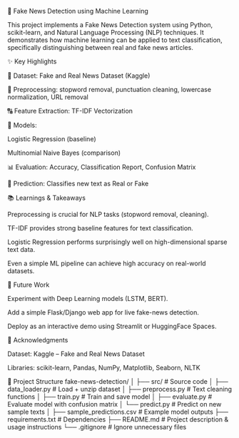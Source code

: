 📰 Fake News Detection using Machine Learning

This project implements a Fake News Detection system using Python, scikit-learn, and Natural Language Processing (NLP) techniques.
It demonstrates how machine learning can be applied to text classification, specifically distinguishing between real and fake news articles.

✨ Key Highlights

📂 Dataset: Fake and Real News Dataset (Kaggle)

🧹 Preprocessing: stopword removal, punctuation cleaning, lowercase normalization, URL removal

🔠 Feature Extraction: TF-IDF Vectorization

🤖 Models:

Logistic Regression (baseline)

Multinomial Naive Bayes (comparison)

📊 Evaluation: Accuracy, Classification Report, Confusion Matrix

📝 Prediction: Classifies new text as Real or Fake

📚 Learnings & Takeaways

Preprocessing is crucial for NLP tasks (stopword removal, cleaning).

TF-IDF provides strong baseline features for text classification.

Logistic Regression performs surprisingly well on high-dimensional sparse text data.

Even a simple ML pipeline can achieve high accuracy on real-world datasets.

🚀 Future Work

Experiment with Deep Learning models (LSTM, BERT).

Add a simple Flask/Django web app for live fake-news detection.

Deploy as an interactive demo using Streamlit or HuggingFace Spaces.

📜 Acknowledgments

Dataset: Kaggle – Fake and Real News Dataset

Libraries: scikit-learn, Pandas, NumPy, Matplotlib, Seaborn, NLTK

📂 Project Structure
fake-news-detection/
│
├── src/                        # Source code
│   ├── data_loader.py          # Load + unzip dataset
│   ├── preprocess.py           # Text cleaning functions
│   ├── train.py                # Train and save model
│   ├── evaluate.py             # Evaluate model with confusion matrix
│   └── predict.py              # Predict on new sample texts
│
├── sample_predictions.csv      # Example model outputs
├── requirements.txt            # Dependencies
├── README.md                   # Project description & usage instructions
└── .gitignore                  # Ignore unnecessary files

